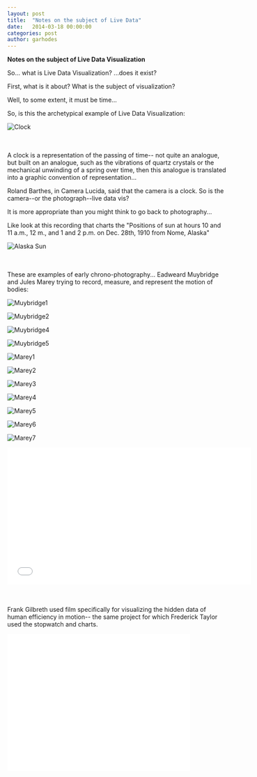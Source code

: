 ```yaml
---
layout: post
title:  "Notes on the subject of Live Data"
date:   2014-03-18 00:00:00
categories: post
author: garhodes
---
```



<b>Notes on the subject of Live Data Visualization </b>

So... what is Live Data Visualization?  ...does it exist?

First, what is it about?  What is the subject of visualization?

Well, to some extent, it must be time...

So, is this the archetypical example of Live Data Visualization:

![Clock](/TheArtOfDataVisualization/people/garhodes/img/clock1.jpg "The clock... the archetype of live data vis")

</br></br>A clock is a representation of the passing of time-- not quite an analogue, but built on an analogue, such as the vibrations of quartz crystals or the mechanical unwinding of a spring over time, then this analogue is translated into a graphic convention of representation...

Roland Barthes, in Camera Lucida, said that the camera is a clock.  So is the camera--or the photograph--live data vis?

It is more appropriate than you might think to go back to photography...

Like look at this recording that charts the "Positions of sun at hours 10 and 11 a.m., 12 m., and 1 and 2 p.m. on Dec. 28th, 1910 from Nome, Alaska"

![Alaska Sun](/TheArtOfDataVisualization/people/garhodes/img/AlaskaSun.jpg "http://www.loc.gov/pictures/resource/ppmsc.01872/")

</br></br>These are examples of early chrono-photography... Eadweard Muybridge and Jules Marey trying to record, measure, and represent the motion of bodies:

![Muybridge1](/TheArtOfDataVisualization/people/garhodes/img/Muybridge1.jpg "Muybridge") 

![Muybridge2](/TheArtOfDataVisualization/people/garhodes/img/Muybridge2.jpg "Muybridge")  

![Muybridge4](/TheArtOfDataVisualization/people/garhodes/img/Muybridge4.jpg "Muybridge") 

![Muybridge5](/TheArtOfDataVisualization/people/garhodes/img/Muybridge5.jpg "Muybridge") 

![Marey1](/TheArtOfDataVisualization/people/garhodes/img/Marey1.jpg "Marey") 

![Marey2](/TheArtOfDataVisualization/people/garhodes/img/Marey2.jpg "Marey") 

![Marey3](/TheArtOfDataVisualization/people/garhodes/img/Marey3.jpg "Marey") 

![Marey4](/TheArtOfDataVisualization/people/garhodes/img/Marey4.jpg "Marey") 

![Marey5](/TheArtOfDataVisualization/people/garhodes/img/Marey5.jpg "Marey") 

![Marey6](/TheArtOfDataVisualization/people/garhodes/img/Marey6.jpg "Marey") 

![Marey7](/TheArtOfDataVisualization/people/garhodes/img/Marey7.jpg "Marey")

<iframe width="560" height="315" src="//www.youtube.com/embed/EZkP9YJGfow" frameborder="0" allowfullscreen></iframe>



</br></br>
Frank Gilbreth used film specifically for visualizing the hidden data of human efficiency in motion-- the same project for which Frederick Taylor used the stopwatch and charts.

<iframe width="420" height="315" src="//www.youtube.com/embed/ovmXQBs0ZXY" frameborder="0" allowfullscreen></iframe>
</br></br>
